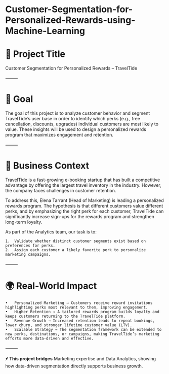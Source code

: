 # Customer-Segmentation-for-Personalized-Rewards-using-Machine-Learning

# 📌 Project Title

Customer Segmentation for Personalized Rewards – TravelTide

⸻

# 🎯 Goal

The goal of this project is to analyze customer behavior and segment TravelTide’s user base in order to identify which perks (e.g., free cancellation, discounts, upgrades) individual customers are most likely to value. These insights will be used to design a personalized rewards program that maximizes engagement and retention.

⸻

# 🏢 Business Context

TravelTide is a fast-growing e-booking startup that has built a competitive advantage by offering the largest travel inventory in the industry. However, the company faces challenges in customer retention.

To address this, Elena Tarrant (Head of Marketing) is leading a personalized rewards program. The hypothesis is that different customers value different perks, and by emphasizing the right perk for each customer, TravelTide can significantly increase sign-ups for the rewards program and strengthen long-term loyalty.

As part of the Analytics team, our task is to:

	1.	Validate whether distinct customer segments exist based on preferences for perks.
	2.	Assign each customer a likely favorite perk to personalize marketing campaigns.

⸻

# 🌍 Real-World Impact

	•	Personalized Marketing → Customers receive reward invitations highlighting perks most relevant to them, improving engagement.
	•	Higher Retention → A tailored rewards program builds loyalty and keeps customers returning to the TravelTide platform.
	•	Revenue Growth → Increased retention leads to repeat bookings, lower churn, and stronger lifetime customer value (LTV).
	•	Scalable Strategy → The segmentation framework can be extended to new perks, destinations, or campaigns, making TravelTide’s marketing efforts more data-driven and effective.

⸻

**⚡ This project bridges** Marketing expertise and Data Analytics, showing how data-driven segmentation directly supports business growth.
